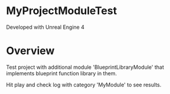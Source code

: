 # MyProjectModuleTest

Developed with Unreal Engine 4

# Overview
Test project with additional module 'BlueprintLibraryModule' that implements blueprint function library in them.

Hit play and check log with category 'MyModule' to see results.